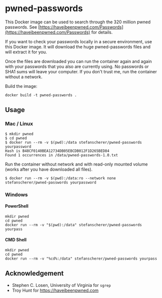 # pwned-passwords

This Docker image can be used to search through the 320 million pwned passwords.
See [https://haveibeenpwned.com/Passwords](https://haveibeenpwned.com/Passwords) for details.

If you want to check your passwords locally in a secure environment, use
this Docker image. It will download the huge pwned-passwords files and
will extract it for you.

Once the files are downloaded you can run the container again and again
with your passwords that you also are currently using. No passwords or SHA1
sums will leave your computer. If you don't trust me, run the container
without a network.

Build the image:

```
docker build -t pwned-passwords .
```

## Usage

### Mac / Linux

```
$ mkdir pwned
$ cd pwned
$ docker run --rm -v $(pwd):/data stefanscherer/pwned-passwords yourpassword
Hash is B48CF0140BEA12734DB05EBCDB012F1D265BED84
Found 1 occurrences in /data/pwned-passwords-1.0.txt
```

Run the container without network and with read-only mounted volume (works after you have downloaded all files).

```
$ docker run --rm -v $(pwd):/data:ro --network none stefanscherer/pwned-passwords yourpassword
```

### Windows

#### PowerShell

```
mkdir pwned
cd pwned
docker run --rm -v "$(pwd):/data" stefanscherer/pwned-passwords yourpass
```

#### CMD Shell

```
mkdir pwned
cd pwned
docker run --rm -v "%cd%:/data" stefanscherer/pwned-passwords yourpass
```

## Acknowledgement

* Stephen C. Losen, University of Virginia for `sgrep`
* Troy Hunt for https://haveibeenpwned.com
